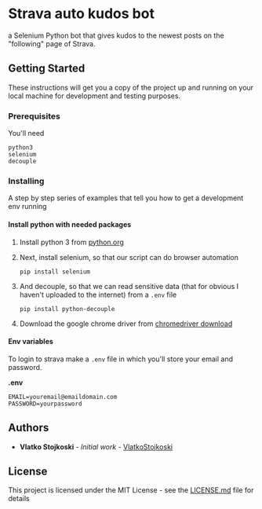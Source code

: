 # Strava auto kudos bot

a Selenium Python bot that gives kudos to the newest posts on the "following" page of Strava.

## Getting Started

These instructions will get you a copy of the project up and running on your local machine for development and testing purposes.

### Prerequisites

You'll need

```
python3
selenium
decouple
```

### Installing

A step by step series of examples that tell you how to get a development env running

#### Install python with needed packages

1. Install python 3 from [python.org](https://www.python.org/)

2. Next, install selenium, so that our script can do browser automation

   ```
   pip install selenium
   ```

3. And decouple, so that we can read sensitive data (that for obvious I haven't uploaded to the internet) from a `.env` file

   ```
   pip install python-decouple
   ```

4. Download the google chrome driver from [chromedriver download](https://chromedriver.chromium.org/downloads)

#### Env variables

To login to strava make a `.env` file in which you'll store your email and password.

**.env**

```
EMAIL=youremail@emaildomain.com
PASSWORD=yourpassword
```

## Authors

- **Vlatko Stojkoski** - _Initial work_ - [VlatkoStojkoski](https://github.com/VlatkoStojkoski)

## License

This project is licensed under the MIT License - see the [LICENSE.md](LICENSE.md) file for details
